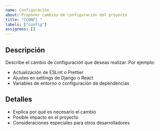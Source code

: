 ```yaml
---
name: Configuración
about: Proponer cambios de configuración del proyecto
title: "[CONF] "
labels: ["config"]
assignees: []
---
```


## Descripción
Describe el cambio de configuración que deseas realizar. Por ejemplo:
- Actualización de ESLint o Prettier
- Ajustes en settings de Django o React
- Variables de entorno o configuración de dependencias

## Detalles
- Explica por qué es necesario el cambio
- Posible impacto en el proyecto
- Consideraciones especiales para otros desarrolladores
